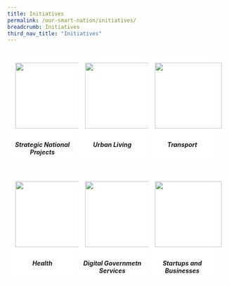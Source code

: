 ```yaml
---
title: Initiatives 
permalink: /our-smart-nation/initiatives/
breadcrumb: Initiatives
third_nav_title: "Initiatives"
---
```


<style>
/*--------------------------------------------------------------
DAVID: START OF policies PAGE CARDS FLEXBOX LAYOUT AND STYLES
--------------------------------------------------------------*/

/* refrain from using pure img selector as it changes the MSE logo size */
#policies-container > section > div > a > img {
	display: block;
	border: 0;
	width: 100%;
    height: 150px;
    padding: 1em;
    border-radius: 15px 15px 0px 0px;
}

.card {
    flex: 1 0 500px;
    box-sizing: border-box;
    margin: 1rem .25em;
	background: white;
    margin-bottom: 1em;
    /* border: 0.13em solid rgba(0,0,0,.2); */
    border-radius: 15px;
    /* box-shadow: 2px 2px 6px 0px  rgba(0,0,0,0.3); */
}

.card a {
  color: inherit;
  text-decoration: none; /* no underline */
}

.card-content h6 {
	padding: .5em;
	margin-top: 0.5em;
	margin-bottom: .5em;
    font-weight: bold;
    color: inherit;
    text-decoration: none;
}

.card:hover {
    transition: all 0.0s ease-out;
    box-shadow: 0px 4px 8px rgba(38, 38, 38, 0.2);
    /* top: -4px; */
    border: 2px solid #cccccc;
    background-color: white;
    margin-top: 0.5em;
	margin-bottom: .5em;
  }

.card a:hover {
  color: black;
  text-decoration: none; /* no underline */
}

/* Flexbox stuff */

.cards {
    display: flex;
    flex-wrap: wrap;
    margin: 0 auto;
    /* padding: 0 1em; */
    text-align: center;
 }

@media screen and (min-width: 40em) {
    .card {
       max-width: calc(50% -  1em);
    }
}

@media screen and (min-width: 60em) {
    .card {
        max-width: calc(33% - 1em);
    }
}

@media screen and (min-width: 52em) {
    .img {
        max-width: 52em;
    }
}

@media screen and (max-width : 480px) {
	.card { 
        max-width: 100%; }
}

/*--------------------------------------------------------------
DAVID: END OF policies PAGE CARDS FLEXBOX LAYOUT AND STYLES
--------------------------------------------------------------*/
</style>



<main id="policies-container">
<section class="cards">
    <div class="card">
        <a href="/policies/climate-change">
                <img src="/images/climate-change.svg">
            <div class="card-content">
                <h6>Strategic National Projects</h6>
            </div><!-- .card-content -->
        </a>
    </div><!-- .card -->
        <div class="card">
        <a href="/policies/energy">
                <img src="/images/energy.svg">
            <div class="card-content">
                <h6>Urban Living</h6>
            </div><!-- .card-content -->
        </a>
    </div><!-- .card -->
    <div class="card">
        <a href="/policies/water">
                <img src="/images/water-tap-v4.svg">
            <div class="card-content">
                <h6>Transport</h6>
            </div><!-- .card-content -->
        </a>
    </div><!-- .card -->
    <div class="card">
        <a href="/policies/clean-air">
                <img src="/images/clean-air.svg">
            <div class="card-content">
                <h6>Health</h6>
            </div><!-- .card-content -->
        </a>
    </div><!-- .card -->
    <div class="card">
        <a href="/policies/clean-land">
                <img src="/images/clean-land.svg">
            <div class="card-content">
                <h6>Digital Governmetn Services</h6>
            </div><!-- .card-content -->
        </a>
    </div><!-- .card -->
    <div class="card">
        <a href="/policies/public-health">
                <img src="/images/public-health.svg">
            <div class="card-content">
                <h6>Startups and Businesses</h6>
            </div><!-- .card-content -->
        </a>
    </div><!-- .card -->
</section><!-- .cards -->



</main>
